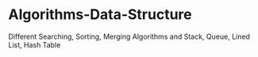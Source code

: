 # Algorithms-Data-Structure
Different Searching, Sorting, Merging Algorithms and Stack, Queue, Lined List, Hash Table
